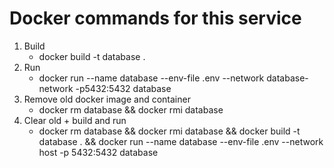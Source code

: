 # Docker commands for this service

1. Build
    - docker build -t database .
2. Run
    - docker run --name database --env-file .env --network database-network -p5432:5432 database
3. Remove old docker image and container
    - docker rm database && docker rmi database
4. Clear old + build and run
    - docker rm database && docker rmi database && docker build -t database . && docker run --name database --env-file .env --network host -p 5432:5432 database
